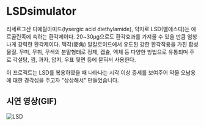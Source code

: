 # LSDsimulator
리세르그산 디에틸아미드(lysergic acid diethylamide), 약자로 LSD(엘에스디)는 에르골린족에 속하는 환각제이다. 20~30µg으로도 환각효과를 가져올 수 있을 만큼 엄청나게 강력한 환각제이다. 맥각(麥角) 알칼로이드에서 유도된 강한 환각작용을 가진 합성물질. 무미, 무취, 무색의 분말형태로 정제, 캡슐, 액체 등 다양한 방법으로 유통되며 주로 각설탕, 껌, 과자, 압지, 우표 뒷면 등에 묻혀서 사용한다.

이 프로젝트는 LSD를 복용하였을 때 나타나는 시각 이상 증세를 보여주어 약물 오남용에 대한 경각심을 주고자 "상상해서" 만들었습니다.

## 시연 영상(GIF) 
![LSD](https://user-images.githubusercontent.com/52823519/224058823-0f5aa0f1-8ed4-417a-b4b7-21868aa1da2f.gif)

